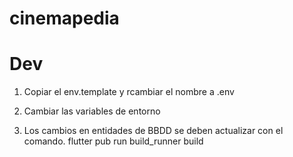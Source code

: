 # cinemapedia

# Dev

1. Copiar el env.template  y rcambiar el nombre a .env
2. Cambiar las variables de entorno 

3. Los cambios en entidades de BBDD se deben actualizar con el comando. 
    flutter pub run build_runner build